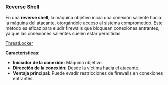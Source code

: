
### Reverse Shell

En una **reverse shell**, la máquina objetivo inicia una conexión saliente hacia la máquina del atacante, otorgándole acceso al sistema comprometido. Este método es eficaz para eludir firewalls que bloquean conexiones entrantes, ya que las conexiones salientes suelen estar permitidas.

[ThreatLocker](https://www.threatlocker.com/blog/reverse-shells-vs-bind-shells?utm_source=chatgpt.com)

**Características:**

- **Iniciador de la conexión:** Máquina objetivo.
- **Dirección de la conexión:** Desde la víctima hacia el atacante.
- **Ventaja principal:** Puede evadir restricciones de firewalls en conexiones entrantes.